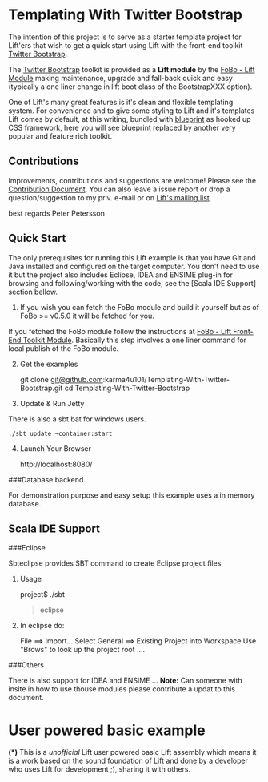 Templating With Twitter Bootstrap
=================================
 
The intention of this project is to serve as a starter template project for Lift'ers that wish to get a quick start using Lift with 
the front-end toolkit [Twitter Bootstrap](http://twitter.github.com/bootstrap/). 

The [Twitter Bootstrap](http://twitter.github.com/bootstrap/) toolkit is provided as a **Lift module** by the [FoBo - Lift Module](https://github.com/karma4u101/FoBo) making maintenance, upgrade and fall-back quick and easy (typically a one liner change in lift boot class of the BootstrapXXX option). 
  
One of Lift's many great features is it's clean and flexible templating system. For convenience and to give some styling 
to Lift and it's templates Lift comes by default, at this writing, bundled with [blueprint](http://blueprintcss.org/) as hooked 
up CSS framework, here you will see blueprint replaced by another very popular and feature rich toolkit. 

Contributions
------
Improvements, contributions and suggestions are welcome! Please see the [Contribution Document](https://github.com/karma4u101/Templating-With-Twitter-Bootstrap/blob/master/CONTRIBUTING.md). You can also leave a issue report or drop a question/suggestion to my priv. e-mail or on [Lift's mailing list](http://groups.google.com/group/liftweb/) 


best regards Peter Petersson 

Quick Start
-----------
The only prerequisites for running this Lift example is that you have Git and Java installed and configured on the target computer.
You don't need to use it but the project also includes Eclipse, IDEA and ENSIME plug-in for browsing and following/working with the code, see the [Scala IDE Support] section bellow.   

1) If you wish you can fetch the FoBo module and build it yourself but as of FoBo >= v0.5.0 it will be fetched for you.  

If you fetched the FoBo module follow the instructions at [FoBo - Lift Front-End Toolkit Module](https://github.com/karma4u101/FoBo). Basically this step involves a one liner command for local publish of the FoBo module.  

2) Get the examples

	git clone git@github.com:karma4u101/Templating-With-Twitter-Bootstrap.git
	cd Templating-With-Twitter-Bootstrap

3) Update & Run Jetty

There is also a sbt.bat for windows users.

	./sbt update ~container:start

4) Launch Your Browser
	
	http://localhost:8080/

###Database backend

For demonstration purpose and easy setup this example uses a in memory database. 

Scala IDE Support 
-----------------

###Eclipse 

Sbteclipse provides SBT command to create Eclipse project files

1) Usage

	project$ ./sbt
	> eclipse 

2) In eclipse do: 

	File ==> Import...
	Select General ==> Existing Project into Workspace 
	Use "Brows" to look up the project root ....

###Others

There is also support for IDEA and ENSIME ... 
**Note:** Can someone with insite in how to use thouse modules please contribute a updat to this document.

User powered basic example 
==========================
**(*)** This is a _unofficial_ Lift user powered basic Lift assembly which means it is a work based on the 
sound foundation of Lift and done by a developer who uses Lift for development ;), sharing it with others.
